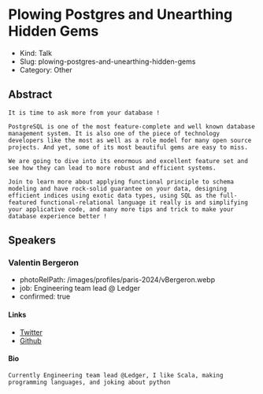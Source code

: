 # Plowing Postgres and Unearthing Hidden Gems

- Kind: Talk
- Slug: plowing-postgres-and-unearthing-hidden-gems
- Category: Other

## Abstract

```
It is time to ask more from your database !

PostgreSQL is one of the most feature-complete and well known database management system. It is also one of the piece of technology developers like the most as well as a role model for many open source projects. And yet, some of its most beautiful gems are easy to miss.

We are going to dive into its enormous and excellent feature set and see how they can lead to more robust and efficient systems.

Join to learn more about applying functional principle to schema modeling and have rock-solid guarantee on your data, designing efficient indices using exotic data types, using SQL as the full-featured functional-relational language it really is and simplifying your applicative code, and many more tips and trick to make your database experience better !
```

## Speakers

### Valentin Bergeron

- photoRelPath: /images/profiles/paris-2024/vBergeron.webp
- job: Engineering team lead @ Ledger
- confirmed: true

#### Links

- [Twitter](https://twitter.com/__vberg)
- [Github](https://github.com/vbergeron)

#### Bio

```
Currently Engineering team lead @Ledger, I like Scala, making programming languages, and joking about python
```
